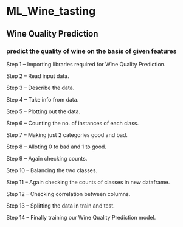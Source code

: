 # ML_Wine_tasting
## Wine Quality Prediction
### predict the quality of wine on the basis of given features

Step 1 – Importing libraries required for Wine Quality Prediction.

Step 2 – Read input data.

Step 3 – Describe the data.

Step 4 – Take info from data.

Step 5 – Plotting out the data.

Step 6 – Counting the no. of instances of each class.

Step 7 – Making just 2 categories good and bad.

Step 8 – Alloting 0 to bad and 1 to good.

Step 9 – Again checking counts.

Step 10 – Balancing the two classes.

Step 11 – Again checking the counts of classes in new dataframe.

Step 12 – Checking correlation between columns.

Step 13 – Splitting the data in train and test.

Step 14 – Finally training our Wine Quality Prediction model.
